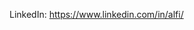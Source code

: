 <!-- Software Design Master student at ITU Copenhagen. 
Java, C#, F#, Flutter, Firebase, HTML, CSS.
 -->
LinkedIn: https://www.linkedin.com/in/alfi/
